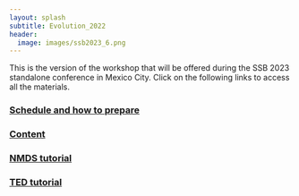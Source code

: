 ```yaml
---
layout: splash
subtitle: Evolution_2022
header:
  image: images/ssb2023_6.png
---
```



This is the version of the workshop that will be offered during the SSB 2023 standalone conference in Mexico City.
Click on the following links to access all the materials.

### [Schedule and how to prepare](/SSB_2023/schedule.md)

### [Content](/SSB_2023/content.md)

### [NMDS tutorial](/SSB_2023/NMDS_tutorial.md)

### [TED tutorial](/SSB_2023/tutorial.md)

